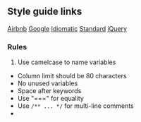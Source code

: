 ## Style guide links


[Airbnb](https://github.com/airbnb/javascript)
[Google](https://google.github.io/styleguide/jsguide.html)
[Idiomatic](https://github.com/rwaldron/idiomatic.js/)
[Standard](https://github.com/standard/standard)
[jQuery](https://contribute.jquery.org/style-guide/js/)

### Rules
1. Use camelcase to name variables
* Column limit should be 80 characters
* No unused variables
* Space after keywords
* Use "===" for equality
* Use `/** ... */` for multi-line comments
* 

